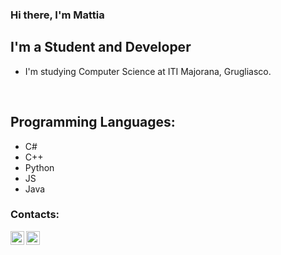 ### Hi there, I'm Mattia

## I'm a Student and Developer
- I'm studying Computer Science at ITI Majorana, Grugliasco.

<br />

## Programming Languages:
- C#
- C++
- Python
- JS
- Java

### Contacts:
[<img align="left" alt="Mattiz070 | Instagram" width="22px" src="https://cdn.jsdelivr.net/npm/simple-icons@v3/icons/instagram.svg" />][instagram]
[<img align="left" alt="mattia.zanchetta | Gmail" width="22px" src="https://cdn.jsdelivr.net/npm/simple-icons@3.13.0/icons/gmail.svg" />][gmail]

[instagram]: https://www.instagram.com/mattiz070/
[gmail]: (mailto:mattia.zanchetta2004@gmail.com?subject=[GitHub]%20Source%20Han%20Sans)
